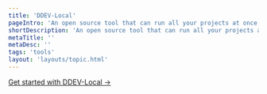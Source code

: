 ```yaml
---
title: 'DDEV-Local'
pageIntro: 'An open source tool that can run all your projects at once with custom configurations.'
shortDescription: 'An open source tool that can run all your projects at once with custom configurations.'
metaTitle: ''
metaDesc: ''
tags: 'tools'
layout: 'layouts/topic.html'
---
```


<a href="https://www.ddev.com/get-started/">Get started with DDEV-Local →</a>